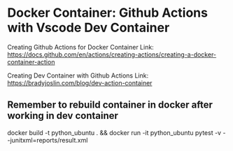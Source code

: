 # Docker Container: Github Actions with Vscode Dev Container



Creating Github Actions for Docker Container
Link: https://docs.github.com/en/actions/creating-actions/creating-a-docker-container-action 


Creating Dev Container with Github Actions
Link: https://bradyjoslin.com/blog/dev-action-container

## Remember to rebuild container in docker after working in dev container 


docker build -t python_ubuntu . && docker run -it python_ubuntu pytest -v --junitxml=reports/result.xml